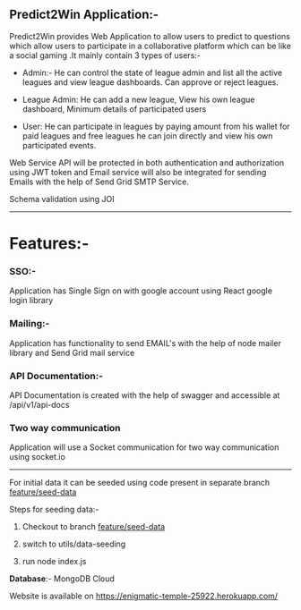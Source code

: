 ## **Predict2Win Application:-** 

 

Predict2Win provides  Web Application to allow users to predict to questions which allow users to participate in a collaborative platform which can be like a social gaming .It mainly contain 3 types of users:- 

- Admin:- He can control the state of league admin and list all the active leagues and view league dashboards. Can approve or reject leagues. 

- League Admin: He can add a new league, View his own league dashboard, Minimum details of participated users 

- User: He can participate in leagues by paying amount from his wallet for paid leagues and free leagues he can join directly and view his own participated events. 

Web Service API will be protected in both authentication and authorization using JWT token and Email service will also be integrated for sending Emails with the help of Send Grid SMTP Service. 

Schema validation using JOI 

---
# Features:-

### SSO:-
Application has Single Sign on with google account using React google login library

### Mailing:-
Application has functionality to send EMAIL's with the help of node mailer library and Send Grid mail service

### API Documentation:-
API Documentation is created with the help of swagger and accessible at <URL>/api/v1/api-docs

### Two way communication
Application will use a Socket communication for two way communication using socket.io

---


For initial data it can be seeded using code present in separate branch [feature/seed-data](https://github.com/Abhinav4952/predict2win-service/tree/feature/seed-data)

Steps for seeding data:-

1. Checkout to branch [feature/seed-data](https://github.com/Abhinav4952/predict2win-service/tree/feature/seed-data)

1. switch to utils/data-seeding

1. run node index.js

 

**Database**:- MongoDB Cloud  

 

Website is available on https://enigmatic-temple-25922.herokuapp.com/ 
